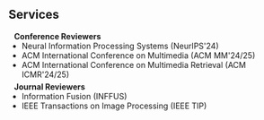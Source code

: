 <!-- ## Services -->
<h2 id="services">
  Services
</h2>
<h4 style="margin:0 10px 0;">Conference Reviewers</h4>

<ul style="margin:0 0 5px;">
  <li><autocolor>Neural Information Processing Systems (NeurIPS'24)</autocolor></li>
  <li><autocolor>ACM International Conference on Multimedia (ACM MM'24/25)</autocolor></li>
  <li><autocolor>ACM International Conference on Multimedia Retrieval (ACM ICMR'24/25)</autocolor></li>
</ul>

<h4 style="margin:0 10px 0;">Journal Reviewers</h4>

<ul style="margin:0 0 20px;">
  <li><autocolor>Information Fusion (INFFUS)</autocolor></li>
  <li><autocolor>IEEE Transactions on Image Processing (IEEE TIP)</autocolor></li>
  <!-- <li><autocolor>Journal of Geography and Cartography (JGC)</autocolor></li> -->
</ul>